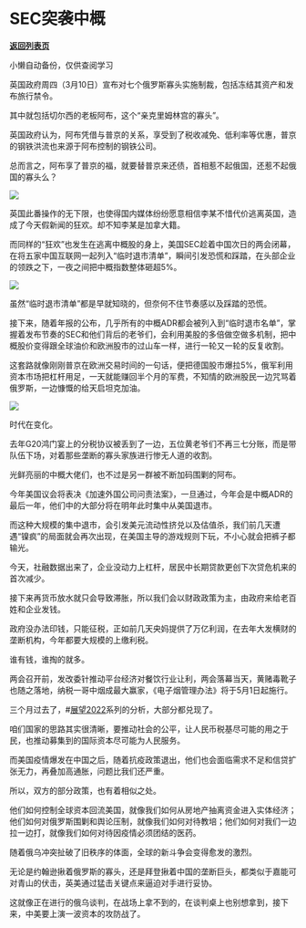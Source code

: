 # SEC突袭中概

[**返回列表页**](/gzh/政事堂2019)

小懒自动备份，仅供查阅学习

英国政府周四（3月10日）宣布对七个俄罗斯寡头实施制裁，包括冻结其资产和发布旅行禁令。

  

其中就包括切尔西的老板阿布，这个“亲克里姆林宫的寡头”。

  

英国政府认为，阿布凭借与普京的关系，享受到了税收减免、低利率等优惠，普京的钢铁洪流也来源于阿布控制的钢铁公司。

  

总而言之，阿布享了普京的福，就要替普京来还债，首相惹不起俄国，还惹不起俄国的寡头么？

  

![](https://mmbiz.qpic.cn/mmbiz_png/rxhS23yu8cPHmUmss9XPFX2yet8kAwoG1QicniaREwGiaGwibKofxSjuCtnVHHX721LiaSuTysMBv69CpibmqQp7zSKw/640?wx_fmt=png)

  

英国此番操作的无下限，也使得国内媒体纷纷愿意相信李某不惜代价逃离英国，造成了今天假新闻的狂欢。却不知李某是加拿大籍。

  

而同样的“狂欢”也发生在逃离中概股的身上，美国SEC趁着中国次日的两会闭幕，在将五家中国互联网一起列入“临时退市清单”，瞬间引发恐慌和踩踏，在头部企业的领跌之下，一夜之间把中概指数整体砸超5%。

  

![](https://mmbiz.qpic.cn/mmbiz_jpg/rxhS23yu8cPHmUmss9XPFX2yet8kAwoGz8phV5hMeXLTnyeJibx1elft4p3onMYxYUrwpXib0Yic0ZrNHQumkhIew/640?wx_fmt=jpeg)

  

虽然“临时退市清单”都是早就知晓的，但奈何不住节奏感以及踩踏的恐慌。  

  

接下来，随着年报的公布，几乎所有的中概ADR都会被列入到“临时退市名单”，掌握着发布节奏的SEC和他们背后的老爷们，会利用美股的多倍做空做多机制，把中概股价变得跟全球油价和欧洲股市的过山车一样，进行一轮又一轮的反复收割。  

  

这套路就像刚刚普京在欧洲交易时间的一句话，便把德国股市爆拉5%，俄军利用资本市场把杠杆用足，一天就能赚回半个月的军费，不知情的欧洲股民一边咒骂着俄罗斯，一边慷慨的给天启坦克加油。

  

![](https://mmbiz.qpic.cn/mmbiz_jpg/rxhS23yu8cPHmUmss9XPFX2yet8kAwoGQ44ZGYEfMTTetcSgrjxWFQdMfKDZxbp2NQ2agvJZbuYMj2Bib6vJE0g/640?wx_fmt=jpeg)

  

时代在变化。  

  

去年G20鸿门宴上的分税协议被丢到了一边，五位黄老爷们不再三七分账，而是带队伍下场，对着那些垄断的寡头家族进行惨无人道的收割。  

  

光鲜亮丽的中概大佬们，也不过是另一群被不断加码围剿的阿布。  

  

今年美国议会将表决《加速外国公司问责法案》，一旦通过，今年会是中概ADR的最后一年，他们中的大部分将在明年此时集中从美国退市。

  

而这种大规模的集中退市，会引发美元流动性挤兑以及估值杀，我们前几天遭遇“镍疯”的局面就会再次出现，在美国主导的游戏规则下玩，不小心就会把裤子都输光。

  

  

今天，社融数据出来了，企业没动力上杠杆，居民中长期贷款更创下次贷危机来的首次减少。

  

接下来再货币放水就只会导致滞胀，所以我们会以财政政策为主，由政府来给老百姓和企业发钱。

  

政府没办法印钱，只能征税，正如前几天央妈提供了万亿利润，在去年大发横财的垄断机构，今年都要大规模的上缴利税。

  

谁有钱，谁掏的就多。  

  

两会召开前，发改委针推动平台经济对餐饮行业让利，两会落幕当天，黄赌毒靴子也随之落地，纳税一哥中烟成最大赢家，《电子烟管理办法》将于5月1日起施行。

  

三个月过去了，#[展望2022](https://mp.weixin.qq.com/mp/appmsgalbum?__biz=MzAwMzU1ODAwOQ==&action=getalbum&album_id=2173719134763614208#wechat_redirect)系列的分析，大部分都兑现了。

  

咱们国家的思路其实很清晰，要推动社会的公平，让人民币税基尽可能的用之于民，也推动募集到的国际资本尽可能为人民服务。

  

而美国疫情爆发在中国之后，随着抗疫政策退出，他们也会面临需求不足和信贷扩张无力，再叠加高通胀，问题比我们还严重。

  

所以，双方的部分政策，也有着相似之处。  

  

他们如何控制全球资本回流美国，就像我们如何从房地产抽离资金进入实体经济；他们如何对俄罗斯围剿和舆论压制，就像我们如何对待教培；他们如何对我们一边拉一边打，就像我们如何对待因疫情必须团结的医药。

  

随着俄乌冲突扯破了旧秩序的体面，全球的新斗争会变得愈发的激烈。  

  

无论是约翰逊揪着俄罗斯的寡头，还是拜登揪着中国的垄断巨头，都类似于嘉能可对青山的伏击，英美通过猛击关键点来逼迫对手进行妥协。  

  

这就像正在进行的俄乌谈判，在战场上拿不到的，在谈判桌上也别想拿到，接下来，中美要上演一波资本的攻防战了。

  

